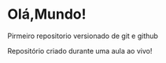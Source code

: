 # Olá,Mundo!
 Pirmeiro repositorio versionado de git e github

Repositório criado durante uma aula ao vivo!